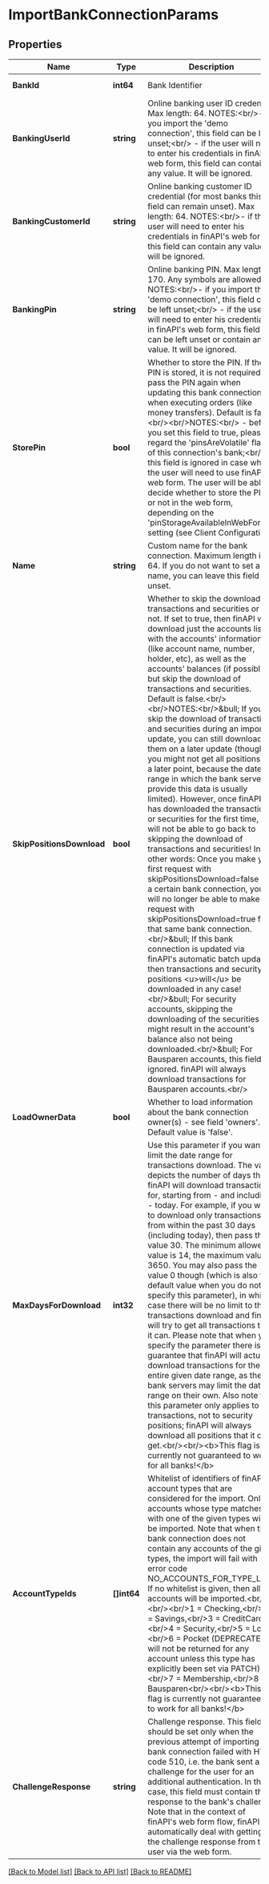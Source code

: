 # ImportBankConnectionParams

## Properties
Name | Type | Description | Notes
------------ | ------------- | ------------- | -------------
**BankId** | **int64** | Bank Identifier | [default to null]
**BankingUserId** | **string** | Online banking user ID credential. Max length: 64. NOTES:&lt;br/&gt;- if you import the &#39;demo connection&#39;, this field can be left unset;&lt;br/&gt; - if the user will need to enter his credentials in finAPI&#39;s web form, this field can contain any value. It will be ignored. | [optional] [default to null]
**BankingCustomerId** | **string** | Online banking customer ID credential (for most banks this field can remain unset). Max length: 64. NOTES:&lt;br/&gt;- if the user will need to enter his credentials in finAPI&#39;s web form, this field can contain any value. It will be ignored. | [optional] [default to null]
**BankingPin** | **string** | Online banking PIN. Max length: 170. Any symbols are allowed. NOTES:&lt;br/&gt;- if you import the &#39;demo connection&#39;, this field can be left unset;&lt;br/&gt; - if the user will need to enter his credentials in finAPI&#39;s web form, this field can be left unset or contain any value. It will be ignored. | [optional] [default to null]
**StorePin** | **bool** | Whether to store the PIN. If the PIN is stored, it is not required to pass the PIN again when updating this bank connection or when executing orders (like money transfers). Default is false. &lt;br/&gt;&lt;br/&gt;NOTES:&lt;br/&gt; - before you set this field to true, please regard the &#39;pinsAreVolatile&#39; flag of this connection&#39;s bank;&lt;br/&gt; - this field is ignored in case when the user will need to use finAPI&#39;s web form. The user will be able to decide whether to store the PIN or not in the web form, depending on the &#39;pinStorageAvailableInWebForm&#39; setting (see Client Configuration). | [optional] [default to null]
**Name** | **string** | Custom name for the bank connection. Maximum length is 64. If you do not want to set a name, you can leave this field unset. | [optional] [default to null]
**SkipPositionsDownload** | **bool** | Whether to skip the download of transactions and securities or not. If set to true, then finAPI will download just the accounts list with the accounts&#39; information (like account name, number, holder, etc), as well as the accounts&#39; balances (if possible), but skip the download of transactions and securities. Default is false.&lt;br/&gt;&lt;br/&gt;NOTES:&lt;br/&gt;&amp;bull; If you skip the download of transactions and securities during an import or update, you can still download them on a later update (though you might not get all positions at a later point, because the date range in which the bank servers provide this data is usually limited). However, once finAPI has downloaded the transactions or securities for the first time, you will not be able to go back to skipping the download of transactions and securities! In other words: Once you make your first request with skipPositionsDownload&#x3D;false for a certain bank connection, you will no longer be able to make a request with skipPositionsDownload&#x3D;true for that same bank connection.&lt;br/&gt;&amp;bull; If this bank connection is updated via finAPI&#39;s automatic batch update, then transactions and security positions &lt;u&gt;will&lt;/u&gt; be downloaded in any case!&lt;br/&gt;&amp;bull; For security accounts, skipping the downloading of the securities might result in the account&#39;s balance also not being downloaded.&lt;br/&gt;&amp;bull; For Bausparen accounts, this field is ignored. finAPI will always download transactions for Bausparen accounts.&lt;br/&gt; | [optional] [default to null]
**LoadOwnerData** | **bool** | Whether to load information about the bank connection owner(s) - see field &#39;owners&#39;. Default value is &#39;false&#39;. | [optional] [default to null]
**MaxDaysForDownload** | **int32** | Use this parameter if you want to limit the date range for transactions download. The value depicts the number of days that finAPI will download transactions for, starting from - and including - today. For example, if you want to download only transactions from within the past 30 days (including today), then pass the value 30. The minimum allowed value is 14, the maximum value is 3650. You may also pass the value 0 though (which is also the default value when you do not specify this parameter), in which case there will be no limit to the transactions download and finAPI will try to get all transactions that it can. Please note that when you specify the parameter there is no guarantee that finAPI will actually download transactions for the entire given date range, as the bank servers may limit the date range on their own. Also note that this parameter only applies to transactions, not to security positions; finAPI will always download all positions that it can get.&lt;br/&gt;&lt;br/&gt;&lt;b&gt;This flag is currently not guaranteed to work for all banks!&lt;/b&gt; | [optional] [default to 0]
**AccountTypeIds** | **[]int64** | Whitelist of identifiers of finAPI account types that are considered for the import. Only accounts whose type matches with one of the given types will be imported. Note that when the bank connection does not contain any accounts of the given types, the import will fail with error code NO_ACCOUNTS_FOR_TYPE_LIST. If no whitelist is given, then all accounts will be imported.&lt;br/&gt;&lt;br/&gt;&lt;br/&gt;1 &#x3D; Checking,&lt;br/&gt;2 &#x3D; Savings,&lt;br/&gt;3 &#x3D; CreditCard,&lt;br/&gt;4 &#x3D; Security,&lt;br/&gt;5 &#x3D; Loan,&lt;br/&gt;6 &#x3D; Pocket (DEPRECATED; will not be returned for any account unless this type has explicitly been set via PATCH),&lt;br/&gt;7 &#x3D; Membership,&lt;br/&gt;8 &#x3D; Bausparen&lt;br/&gt;&lt;br/&gt;&lt;b&gt;This flag is currently not guaranteed to work for all banks!&lt;/b&gt; | [optional] [default to null]
**ChallengeResponse** | **string** | Challenge response. This field should be set only when the previous attempt of importing the bank connection failed with HTTP code 510, i.e. the bank sent a challenge for the user for an additional authentication. In this case, this field must contain the response to the bank&#39;s challenge. Note that in the context of finAPI&#39;s web form flow, finAPI will automatically deal with getting the challenge response from the user via the web form. | [optional] [default to null]

[[Back to Model list]](../README.md#documentation-for-models) [[Back to API list]](../README.md#documentation-for-api-endpoints) [[Back to README]](../README.md)


